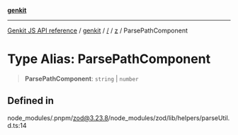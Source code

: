 [**genkit**](../../../README.md)

***

[Genkit JS API reference](../../../../README.md) / [genkit](../../../README.md) / [/](../../../README.md) / [z](../README.md) / ParsePathComponent

# Type Alias: ParsePathComponent

> **ParsePathComponent**: `string` \| `number`

## Defined in

node\_modules/.pnpm/zod@3.23.8/node\_modules/zod/lib/helpers/parseUtil.d.ts:14
